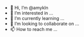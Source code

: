 - 👋 Hi, I’m @amykln
- 👀 I’m interested in ...
- 🌱 I’m currently learning ...
- 💞️ I’m looking to collaborate on ...
- 📫 How to reach me ...

<!---
amykln/amykln is a ✨ special ✨ repository because its `README.md` (this file) appears on your GitHub profile.
You can click the Preview link to take a look at your changes.
--->
